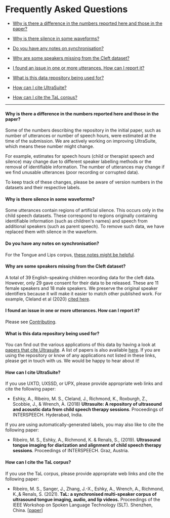 # Frequently Asked Questions

* [Why is there a difference in the numbers reported here and those in the paper?](#why-is-there-a-difference-in-the-numbers-reported-here-and-those-in-the-paper)

* [Why is there silence in some waveforms?](#why-is-there-silence-in-some-waveforms)

* [Do you have any notes on synchronisation?](#do-you-have-any-notes-on-synchronisation)

* [Why are some speakers missing from the Cleft dataset?](#why-are-some-speakers-missing-from-the-cleft-dataset)

* [I found an issue in one or more utterances. How can I report it?](#i-found-an-issue-in-one-or-more-utterances-how-can-i-report-it)

* [What is this data repository being used for?](#what-is-this-data-repository-being-used-for)

* [How can I cite UltraSuite?](#how-can-i-cite-ultrasuite)

* [How can I cite the TaL corpus?](#how-can-i-cite-the-tal-corpus)

  

------

#### Why is there a difference in the numbers reported here and those in the paper?

Some of the numbers describing the repository in the initial paper, such as number of utterances or number of speech hours, were estimated at the time of the submission. We are actively working on improving UltraSuite, which means these number might change.

For example, estimates for speech hours (child or therapist speech and silence) may change due to different speaker labelling methods or the removal of identifiable information. The number of utterances may change if we find unusable utterances (poor recording or corrupted data).

To keep track of these changes, please be aware of version numbers in the datasets and their respective labels.

#### Why is there silence in some waveforms?

Some utterances contain regions of artificial silence. This occurs only in the child speech datasets. These correspond to regions originally containing identifiable information (such as children's names) and speech from additional speakers (such as parent speech). To remove such data, we have replaced them with silence in the waveform.

#### Do you have any notes on synchronisation?

For the Tongue and Lips corpus, [these notes might be helpful](data/tal_corpus_sync.md).

#### Why are some speakers missing from the Cleft dataset?

A total of 39 English-speaking children recording data for the cleft data. However, only 29 gave consent for their data to be released. These are 11 female speakers and 18 male speakers. We preserve the original speaker identifiers because it will make it easier to match other published work. For example, Cleland et al (2020) [cited here](data/cleft.md#references).

#### I found an issue in one or more utterances. How can I report it?

Please see [Contributing](index.md#Contributing).

#### What is this data repository being used for?

You can find out the various applications of this data by having a look at [papers that cite Ultrasuite](<https://scholar.google.com/scholar?cites=9159984300116881095&as_sdt=2005&sciodt=0,5&hl=en>). A list of papers is also available [here](community.md#publications). If you are using the repository or know of any applications not listed in these links, please get in touch with us. We would be happy to hear about it!

#### How can I cite UltraSuite?

If you use UXTD, UXSSD, or UPX, please provide appropriate web links and cite the following paper:

- Eshky, A., Ribeiro, M. S., Cleland, J., Richmond, K., Roxburgh, Z.,  Scobbie, J., & Wrench, A. (2018) **Ultrasuite: A repository of ultrasound and acoustic data from child speech therapy sessions**. Proceedings of INTERSPEECH. Hyderabad, India.

If you are using automatically-generated labels, you may also like to cite the following paper:

- Ribeiro, M. S., Eshky, A., Richmond, K. & Renals, S., (2019). **Ultrasound tongue imaging for diarization and alignment of child speech therapy sessions**. Proceedings of INTERSPEECH. Graz, Austria.

#### How can I cite the TaL corpus?

If you use the TaL corpus, please provide appropriate web links and cite the following paper:

- Ribeiro, M. S., Sanger, J., Zhang, J.-X., Eshky, A., Wrench, A., Richmond, K.,& Renals, S. (2021).  **TaL: a synchronised multi-speaker corpus of ultrasound tongue imaging, audio, and lip videos.** Proceedings of the IEEE Workshop on Spoken Language Technology (SLT). Shenzhen, China. [[paper](../papers/tal_corpus_SLT2021.pdf)] 

